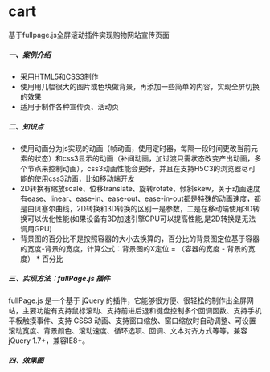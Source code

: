 # cart
基于fullpage.js全屏滚动插件实现购物网站宣传页面

##### 一、案例介绍

- 采用HTML5和CSS3制作
- 使用用几幅很大的图片或色块做背景，再添加一些简单的内容，实现全屏切换的效果
- 适用于制作各种宣传页、活动页

##### 二、知识点

- 使用动画分为js实现的动画（帧动画，使用定时器，每隔一段时间更改当前元素的状态）和css3显示的动画（补间动画，加过渡只需状态改变产出动画，多个节点来控制动画），css3动画性能会更好，并且在支持H5C3的浏览器尽可能的使用css3动画，比如移动端开发
- 2D转换有缩放scale、位移translate、旋转rotate、倾斜skew，关于动画速度有ease、linear、ease-in、ease-out、ease-in-out都是特殊的动画速度，都是由贝塞尔曲线，2D转换和3D转换的区别一是参数，二是在移动端使用3D转换可以优化性能(如果设备有3D加速引擎GPU可以提高性能,是2D转换是无法调用GPU)
- 背景图的百分比不是按照容器的大小去换算的，百分比的背景图定位基于容器的宽度-背景的宽度，计算公式：背景图的X定位 = （容器的宽度 - 背景的宽度） * 百分比

##### 三、实现方法：fullPage.js 插件

fullPage.js 是一个基于 jQuery 的插件，它能够很方便、很轻松的制作出全屏网站，主要功能有支持鼠标滚动、支持前进后退和键盘控制多个回调函数、支持手机平板触摸事件、支持 CSS3 动画、支持窗口缩放、窗口缩放时自动调整、可设置滚动宽度、背景颜色、滚动速度、循环选项、回调、文本对齐方式等等。兼容 jQuery 1.7+，兼容IE8+。

##### 四、效果图

